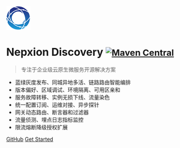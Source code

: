 ![logo](_media/Logo64.png)

# Nepxion Discovery <small> [![Maven Central](https://img.shields.io/maven-central/v/com.nepxion/discovery.svg?label=maven)](https://search.maven.org/artifact/com.nepxion/discovery) </small>

> 专注于企业级云原生微服务开源解决方案
- 蓝绿灰度发布、同城异地多活、链路路由智能编排
- 版本偏好、区域调试、环境隔离、可用区亲和
- 服务故障转移、实例无损下线、流量染色
- 统一配置订阅、运维对接、异步探针
- 网关动态路由、断言器和过滤器
- 流量侦测、埋点日志指标监控
- 限流熔断降级授权扩展

[GitHub](https://github.com/Nepxion/Discovery/)
[Get Started](#Discovery【探索】云原生微服务解决方案)